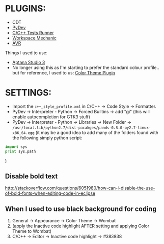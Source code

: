 # PLUGINS:

* CDT
* [PyDev](http://pydev.org/manual_101_install.html)
* [C/C++ Tests Runner](https://github.com/xgsa/cdt-tests-runner/wiki/Tutorial)
* [Workspace Mechanic](http://code.google.com/a/eclipselabs.org/p/workspacemechanic/)
* [AVR](http://avr-eclipse.sourceforge.net/updatesite)

Things I used to use:
* [Aptana Studio 3](http://www.aptana.com/products/studio3/download)
* No longer using this as I'm starting to prefer the standard colour profile.. 
  but for reference, I used to us: [Color Theme Plugin](http://marketplace.eclipse.org/content/eclipse-color-theme)


# SETTINGS:

* Import the `c++_style_profile.xml` in C/C++ -> Code Style -> Formatter.
* PyDev -> Interpreter - Python -> Forced Builtins -> add "gi"  (this will enable autocompletion for GTK3 stuff)
* PyDev -> Interpreter - Python -> Libraries -> New Folder -> `/usr/local.lib/python2.7/dist-pacakges/pands-0.8.0-py2.7-linux-x86_64.egg`
(it may be a good idea to add many of the folders found with the following simply python script:
```Python
import sys
print sys.path
```
)

## Disable bold text
http://stackoverflow.com/questions/6051980/how-can-i-disable-the-use-of-bold-fonts-when-editing-code-in-eclipse

## When I used to use black background for coding

1. General -> Appearance -> Color Theme -> Wombat
2. (apply the Inactive code highlight AFTER setting and applying Color Theme to Wombat)
3. C/C++ -> Editor -> Inactive code highlight -> #383838
